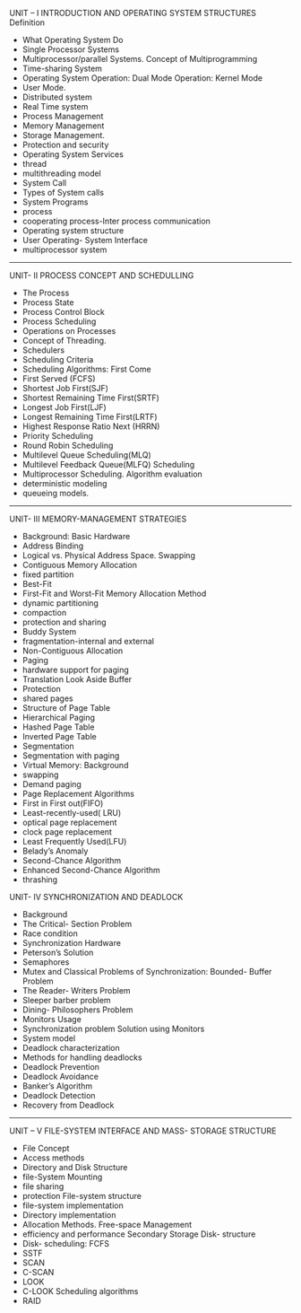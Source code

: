 UNIT – I INTRODUCTION AND OPERATING SYSTEM STRUCTURES
Definition

- What Operating System Do
- Single Processor Systems
- Multiprocessor/parallel Systems. Concept of Multiprogramming
- Time-sharing System
- Operating System Operation: Dual Mode Operation: Kernel Mode
- User Mode.
- Distributed system
- Real Time system
- Process Management
- Memory Management
- Storage Management.
- Protection and security
- Operating System Services
- thread
- multithreading model
- System Call
- Types of System calls
- System Programs
- process
- cooperating process-Inter process communication
- Operating system structure
- User Operating- System Interface
- multiprocessor system

---

UNIT- II PROCESS CONCEPT AND SCHEDULLING

- The Process
- Process State
- Process Control Block
- Process Scheduling
- Operations on Processes
- Concept of Threading.
- Schedulers
- Scheduling Criteria
- Scheduling Algorithms: First Come
- First Served (FCFS)
- Shortest Job First(SJF)
- Shortest Remaining Time First(SRTF)
- Longest Job First(LJF)
- Longest Remaining Time First(LRTF)
- Highest Response Ratio Next (HRRN)
- Priority Scheduling
- Round Robin Scheduling
- Multilevel Queue Scheduling(MLQ)
- Multilevel Feedback Queue(MLFQ) Scheduling
- Multiprocessor Scheduling. Algorithm evaluation
- deterministic modeling
- queueing models.

---

UNIT- III MEMORY-MANAGEMENT STRATEGIES

- Background: Basic Hardware
- Address Binding
- Logical vs. Physical Address Space. Swapping
- Contiguous Memory Allocation
- fixed partition
- Best-Fit
- First-Fit and Worst-Fit Memory Allocation Method
- dynamic partitioning
- compaction
- protection and sharing
- Buddy System
- fragmentation-internal and external
- Non-Contiguous Allocation
- Paging
- hardware support for paging
- Translation Look Aside Buffer
- Protection
- shared pages
- Structure of Page Table
- Hierarchical Paging
- Hashed Page Table
- Inverted Page Table
- Segmentation
- Segmentation with paging
- Virtual Memory: Background
- swapping
- Demand paging
- Page Replacement Algorithms
- First in First out(FIFO)
- Least-recently-used( LRU)
- optical page replacement
- clock page replacement
- Least Frequently Used(LFU)
- Belady’s Anomaly
- Second-Chance Algorithm
- Enhanced Second-Chance Algorithm
- thrashing

UNIT- IV SYNCHRONIZATION AND DEADLOCK

- Background
- The Critical- Section Problem
- Race condition
- Synchronization Hardware
- Peterson’s Solution
- Semaphores
- Mutex and Classical Problems of Synchronization: Bounded- Buffer Problem
- The Reader- Writers Problem
- Sleeper barber problem
- Dining- Philosophers Problem
- Monitors Usage
- Synchronization problem Solution using Monitors
- System model
- Deadlock characterization
- Methods for handling deadlocks
- Deadlock Prevention
- Deadlock Avoidance
- Banker’s Algorithm
- Deadlock Detection
- Recovery from Deadlock

---

UNIT – V FILE-SYSTEM INTERFACE AND MASS- STORAGE STRUCTURE

- File Concept
- Access methods
- Directory and Disk Structure
- file-System Mounting
- file sharing
- protection File-system structure
- file-system implementation
- Directory implementation
- Allocation Methods. Free-space Management
- efficiency and performance Secondary Storage Disk- structure
- Disk- scheduling: FCFS
- SSTF
- SCAN
- C-SCAN
- LOOK
- C-LOOK Scheduling algorithms
- RAID
